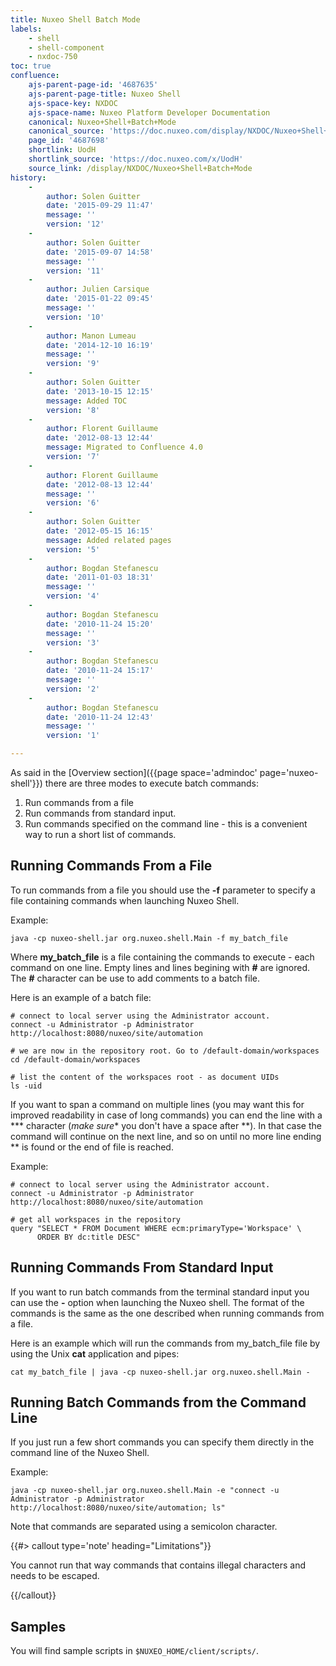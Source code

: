 ```yaml
---
title: Nuxeo Shell Batch Mode
labels:
    - shell
    - shell-component
    - nxdoc-750
toc: true
confluence:
    ajs-parent-page-id: '4687635'
    ajs-parent-page-title: Nuxeo Shell
    ajs-space-key: NXDOC
    ajs-space-name: Nuxeo Platform Developer Documentation
    canonical: Nuxeo+Shell+Batch+Mode
    canonical_source: 'https://doc.nuxeo.com/display/NXDOC/Nuxeo+Shell+Batch+Mode'
    page_id: '4687698'
    shortlink: UodH
    shortlink_source: 'https://doc.nuxeo.com/x/UodH'
    source_link: /display/NXDOC/Nuxeo+Shell+Batch+Mode
history:
    - 
        author: Solen Guitter
        date: '2015-09-29 11:47'
        message: ''
        version: '12'
    - 
        author: Solen Guitter
        date: '2015-09-07 14:58'
        message: ''
        version: '11'
    - 
        author: Julien Carsique
        date: '2015-01-22 09:45'
        message: ''
        version: '10'
    - 
        author: Manon Lumeau
        date: '2014-12-10 16:19'
        message: ''
        version: '9'
    - 
        author: Solen Guitter
        date: '2013-10-15 12:15'
        message: Added TOC
        version: '8'
    - 
        author: Florent Guillaume
        date: '2012-08-13 12:44'
        message: Migrated to Confluence 4.0
        version: '7'
    - 
        author: Florent Guillaume
        date: '2012-08-13 12:44'
        message: ''
        version: '6'
    - 
        author: Solen Guitter
        date: '2012-05-15 16:15'
        message: Added related pages
        version: '5'
    - 
        author: Bogdan Stefanescu
        date: '2011-01-03 18:31'
        message: ''
        version: '4'
    - 
        author: Bogdan Stefanescu
        date: '2010-11-24 15:20'
        message: ''
        version: '3'
    - 
        author: Bogdan Stefanescu
        date: '2010-11-24 15:17'
        message: ''
        version: '2'
    - 
        author: Bogdan Stefanescu
        date: '2010-11-24 12:43'
        message: ''
        version: '1'

---
```

As said in the [Overview section]({{page space='admindoc' page='nuxeo-shell'}}) there are three modes to execute batch commands:

1.  Run commands from a file
2.  Run commands from standard input.
3.  Run commands specified on the command line - this is a convenient way to run a short list of commands.

## Running Commands From a File

To run commands from a file you should use the **-f** parameter to specify a file containing commands when launching Nuxeo Shell.

Example:

```
java -cp nuxeo-shell.jar org.nuxeo.shell.Main -f my_batch_file

```

Where **my_batch_file** is a file containing the commands to execute - each command on one line. Empty lines and lines begining with **#** are ignored. The **#** character can be use to add comments to a batch file.

Here is an example of a batch file:

```
# connect to local server using the Administrator account.
connect -u Administrator -p Administrator http://localhost:8080/nuxeo/site/automation

# we are now in the repository root. Go to /default-domain/workspaces
cd /default-domain/workspaces

# list the content of the workspaces root - as document UIDs
ls -uid

```

If you want to span a command on multiple lines (you may want this for improved readability in case of long commands) you can end the line with a *** character (*make sure** you don't have a space after **). In that case the command will continue on the next line, and so on until no more line ending ** is found or the end of file is reached.

Example:

```
# connect to local server using the Administrator account.
connect -u Administrator -p Administrator http://localhost:8080/nuxeo/site/automation

# get all workspaces in the repository
query "SELECT * FROM Document WHERE ecm:primaryType='Workspace' \
      ORDER BY dc:title DESC"

```

## Running Commands From Standard Input

If you want to run batch commands from the terminal standard input you can use the **-** option when launching the Nuxeo shell.
The format of the commands is the same as the one described when running commands from a file.

Here is an example which will run the commands from my_batch_file file by using the Unix **cat** application and pipes:

```
cat my_batch_file | java -cp nuxeo-shell.jar org.nuxeo.shell.Main -

```

## Running Batch Commands from the Command Line

If you just run a few short commands you can specify them directly in the command line of the Nuxeo Shell.

Example:

```
java -cp nuxeo-shell.jar org.nuxeo.shell.Main -e "connect -u Administrator -p Administrator http://localhost:8080/nuxeo/site/automation; ls"

```

Note that commands are separated using a semicolon character.

{{#> callout type='note' heading="Limitations"}}

You cannot run that way commands that contains illegal characters and needs to be escaped.

{{/callout}}

## Samples

You will find sample scripts in&nbsp;`$NUXEO_HOME/client/scripts/`.